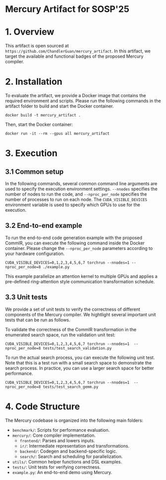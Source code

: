 Mercury Artifact for SOSP'25
==============

# 1. Overview

This artifact is open sourced at `https://github.com/ChandlerGuan/mercury_artifact`.
In this artifact, we target the available and functional badges of the proposed Mercury compiler.


# 2. Installation

To evaluate the artifact, we provide a Docker image that contains the required environment and scripts.
Please run the following commands in the artifact folder to build and start the Docker container.

```
docker build -t mercury_artifact .
```

Then, start the Docker container:

```
docker run -it --rm --gpus all mercury_artifact
```

# 3. Execution

## 3.1 Common setup

In the following commands, several common command line arguments are used to specify the execution environment settings. `--nnodes` specifies the number of nodes to run the code, and `--nproc_per_node` specifies the number of processes to run on each node. The `CUDA_VISIBLE_DEVICES` environment variable is used to specify which GPUs to use for the execution.

## 3.2 End-to-end example

To run the end-to-end code generation example with the proposed CommIR, you can execute the following command inside the Docker container. Please change the `--nproc_per_node` parameters according to your hardware configuration.

```
CUDA_VISIBLE_DEVICES=0,1,2,3,4,5,6,7 torchrun --nnodes=1 --nproc_per_node=8 ./example.py
```

This example parallelize an attention kernel to multiple GPUs and applies a pre-defined ring-attention style communication transformation schedule.

## 3.3 Unit tests

We provide a set of unit tests to verify the correctness of different components of the Mercury compiler.
We hightlight several important unit tests that can be run as follows.

To validate the correctness of the CommIR transformation in the enumerated search space, run the validation unit test:

```
CUDA_VISIBLE_DEVICES=0,1,2,3,4,5,6,7 torchrun --nnodes=1  --nproc_per_node=8 tests/test_search_validation.py
```

To run the actual search process, you can execute the following unit test. Note that this is a test run with a small search space to demonstrate the search process. In practice, you can use a larger search space for better performance.

```
CUDA_VISIBLE_DEVICES=0,1,2,3,4,5,6,7 torchrun --nnodes=1  --nproc_per_node=8 tests/test_search_gemm.py
```

# 4. Code Structure

The Mercury codebase is organized into the following main folders:

- `benchmark/`: Scripts for performance evaluation.
- `mercury/`: Core compiler implementation.
  - `frontend/`: Parses and lowers inputs.
  - `ir/`: Intermediate representation and transformations.
  - `backend/`: Codegen and backend-specific logic.
  - `search/`: Search and scheduling for parallelization.
- `utils/`: Common helper functions and DSL examples.
- `tests/`: Unit tests for verifying correctness.
- `example.py`: An end-to-end demo using Mercury.